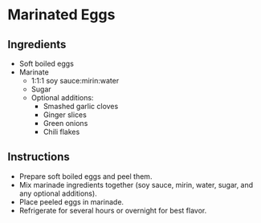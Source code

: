 # Marinated Eggs

## Ingredients

- Soft boiled eggs
- Marinate
  - 1:1:1 soy sauce:mirin:water
  - Sugar
  - Optional additions:
    - Smashed garlic cloves
    - Ginger slices
    - Green onions
    - Chili flakes

## Instructions

- Prepare soft boiled eggs and peel them.
- Mix marinade ingredients together (soy sauce, mirin, water, sugar, and any optional additions).
- Place peeled eggs in marinade.
- Refrigerate for several hours or overnight for best flavor.
